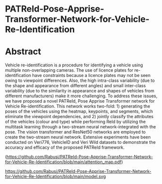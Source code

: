 # PATReId-Pose-Apprise-Transformer-Network-for-Vehicle-Re-Identification

# Abstract

<p align="left">Vehicle re-identification is a procedure for identifying a vehicle using multiple non-overlapping cameras. The use of licence plates for re-identification have constraints because a licence plates may not be seen owing to viewpoint differences. Also, the high intra-class variability (due to the shape and appearance from different angles) and small inter-class variability (due to the similarity in appearance and shapes of vehicles from different manufacturers) make it more challenging. To address these issues, we have proposed a novel PATReId, Pose Apprise Transformer network for Vehicle Re-identification. This network works two-fold: 1) generating the poses of the vehicles using the heatmap, keypoints, and segments, which eliminate the viewpoint dependencies, and 2) jointly classify the attributes of the vehicles (colour and type) while performing ReId by utilizing the multitask learning through a two-stream neural network-integrated with the pose. The vision transformer and ResNet50 networks are employed to create the two-stream neural network. Extensive experiments have been conducted on Veri776, VehicleID and Veri Wild datasets to demonstrate the accuracy and efficacy of the proposed PATReId framework.</p>


(https://github.com/Rabusi/PATReId-Pose-Apprise-Transformer-Network-for-Vehicle-Re-Identification/blob/main/attention_map.pdf)

https://github.com/Rabusi/PATReId-Pose-Apprise-Transformer-Network-for-Vehicle-Re-Identification/blob/main/model.svg
